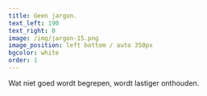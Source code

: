```yaml
---
title: Geen jargon.
text_left: 190
text_right: 0
image: /img/jargon-15.png
image_position: left bottom / auto 350px
bgcolor: white
order: 1
---
```


Wat niet goed wordt begrepen, wordt lastiger onthouden.